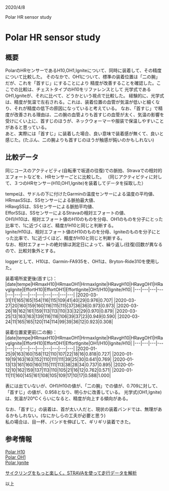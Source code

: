 2020/4/8  

Polar HR sensor study
# Polar HR sensor study

## 概要
PolarのHRセンサーであるH10,OH1,Igniteについて、同時に装着して、その精度について比較した。
そのなかで、OH1について、標準の装着位置は「二の腕」だが、これを「首すじ」にすることにより
精度が改善することを確認した。ここでの比較は、チェストタイプのH10をリファレンスとして
光学式であるOH1,Igniteが、それに比べて、どうかという視点で比較した。
経験的に、光学式は、精度が気温で左右される。これは、装着位置の血管が気温が低いと細くなり、それが精度の低下の原因になっていると考えている。
なお、「首すじ」で精度が改善される理由は、二の腕の血管よりも首すじの血管が太く、気温の影響を受けにくい上に、首すじのほうが、ネックウォーマーや服装で保温しやすいことがあると思っている。  
あと、実際には「首すじ」に装着した場合、良い意味で装着感が無くて、良いと感じた。(たぶん、二の腕よりも首すじのほうが触感が鈍いのかもしれない)

## 比較データ
同じコースのアクティビティ(自転車で坂道の往復)での脈拍、Stravaでの相対的エフォートなどを、HRセンサーごとに比較した。
（同じアクティビティに対して、３つのHRセンサー(H10,OH1,Ignite)を装着してデータを採取した）  

tempeは、サドルの下に付けたGarminの温度センサーによる温度の平均値、  
HRmaxSSは、SSセンサーによる脈拍最大値、    
HRavgSSは、SSセンサーによる脈拍平均値、  
EfforSSは、SSセンサーによるStravaの相対エフォートの値、    
OH1/H10は、相対エフォート値のH10のものを分母、OH1のものを分子にとった比率で、1に近づくほど、精度がH10と同じと判断する。  
Ignite/H10は、相対エフォート値のH10のものを分母、Igniteのものを分子にとった比率で、1に近づくほど、精度がH10と同じと判断する。   
なお、相対エフォートの絶対値は測定日によって、繰り返し(往復)回数が異なるので、比較対象外とする。 

loggerとして、H10は、Garmin-FA935を、OH1は、Bryton-Ride310を使用した。


装着場所変更後(首すじ)：  
|date|tempe|HRmaxH10|HRmaxOH1|HrmaxIgnite|HRavgH10|HRavgOH1|HRavgIgnite|EffortH10|EffortOH1|EffortIgnite|OH1/H10|Ignite/H10|
|---|---|---|---|---|---|---|---|---|---|---|---|---|
|2020-03-31|11|165|165|154|116|115|109|41|40|29|0.976|0.707|
|2020-03-27|20|160|159|160|116|115|115|37|36|36|0.973|0.973|
|2020-03-26|18|162|161|159|113|113|110|33|32|29|0.970|0.879|
|2020-03-25|13|163|163|139|116|116|106|39|37|23|0.949|0.590|
|2020-03-24|11|165|165|120|114|114|99|39|36|12|0.923|0.308|

装着位置変更前(二の腕)：  
|date|tempe|HRmaxH10|HRmaxOH1|HrmaxIgnite|HRavgH10|HRavgOH1|HRavgIgnite|EffortH10|EffortOH1|EffortIgnite|OH1/H10|Ignite/H10|
|---|---|---|---|---|---|---|---|---|---|---|---|---|
|2020-01-25|9|163|160|158|112|110|107|22|18|16|0.818|0.727|
|2020-01-19|19|163|163|152|110|111|111|39|25|30|0.641|0.769|
|2020-01-13|13|161|160|160|115|111|113|38|28|34|0.737|0.895|
|2020-01-12|10|162|159|137|113|110|105|21|16|12|0.762|0.571|
|2020-01-11|11|160|145|161|108|105|109|17|10|17|0.588|1.000|


表には出ていないが、OH1/H10の値が、「二の腕」での値が、0.709に対して、
「首すじ」の値が、0.958となり、明らかに改善している。
光学式(OH1,Ignite)は、気温が20℃くらいになると、精度が向上する傾向がある。

なお、「首すじ」の装着は、首が太い人だと、現状の装着バンドでは、無理があるかもしれない。(なにかしらの工夫が必要と思う)  
私の場合は、目一杯、バンドを伸ばして、ギリギリ装着できた。

## 参考情報

[Polar H10](https://www.polar.com/ja/products/accessories/h10)  
[Polar OH1](https://www.polar.com/ja/products/accessories/oh1-optical-heart-rate-sensor)  
[Polar Ignite](https://www.polar.com/ja/ignite?gclid=Cj0KCQjwybD0BRDyARIsACyS8muJw3nV2Bmkbu-7JVHcxjJdzK6nRGJ4bFT5YIPMrpMXgSra9BiInyEaAovDEALw_wcB)

[サイクリングをもっと楽しく。STRAVAを使って走行データを解析](https://www.viking-the-maintenance.com/strava-start)  


以上
